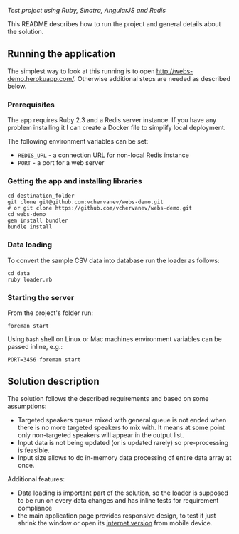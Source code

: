 _Test project using Ruby, Sinatra, AngularJS and Redis_

This README describes how to run the project and general details about the solution. 

## Running the application

The simplest way to look at this running is to open http://webs-demo.herokuapp.com/. 
Otherwise additional steps are needed as described below. 

### Prerequisites 
The app requires Ruby 2.3 and a Redis server instance. If you have any problem 
installing it I can create a Docker file to simplify local deployment.

The following environment variables can be set:

- `REDIS_URL` - a connection URL for non-local Redis instance
- `PORT` - a port for a web server

### Getting the app and installing libraries

```
cd destination_folder
git clone git@github.com:vchervanev/webs-demo.git
# or git clone https://github.com/vchervanev/webs-demo.git
cd webs-demo
gem install bundler
bundle install
```

### Data loading
To convert the sample CSV data into database run the loader as follows:

```
cd data
ruby loader.rb
```

### Starting the server
From the project's folder run:

```
foreman start
```

Using `bash` shell on Linux or Mac machines environment variables can be passed inline, e.g.:

```
PORT=3456 foreman start
```

## Solution description

The solution follows the described requirements and based on some assumptions:

- Targeted speakers queue mixed with general queue is not ended when there is no more targeted speakers to mix with.
It means at some point only non-targeted speakers will appear in the output list.
- Input data is not being updated (or is updated rarely) so pre-processing is feasible.
- Input size allows to do in-memory data processing of entire data array at once.

Additional features:

- Data loading is important part of the solution, so the 
[loader](data/loader.rb) is supposed to be run on every data changes and has inline tests for requirement compliance
- the main application page provides responsive design, to test it just shrink the window or 
open its [internet version](http://webs-demo.herokuapp.com/) from mobile device.

